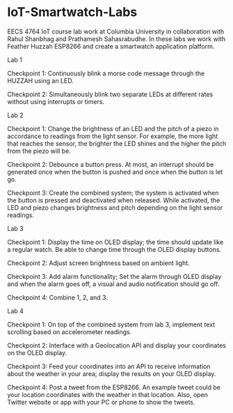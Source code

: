 # IoT-Smartwatch-Labs

EECS 4764 IoT course lab work at Columbia University in collaboration with Rahul Shanbhag and Prathamesh Sahasrabudhe. 
In these labs we work with Feather Huzzah ESP8266 and create a smartwatch application platform. 

Lab 1

  Checkpoint 1: Continuously blink a morse code message through the HUZZAH using an LED.
  
  Checkpoint 2: Simultaneously blink two separate LEDs at different rates without using interrupts or timers.
  
Lab 2

  Checkpoint 1: Change the brightness of an LED and the pitch of a piezo in accordance to readings from the light sensor. For example, the more light that                 reaches the sensor, the brighter the LED shines and the higher the pitch from the piezo will be.
  
  Checkpoint 2: Debounce a button press. At most, an interrupt should be generated once when the button is pushed and once when the button is let go.
  
  Checkpoint 3: Create the combined system; the system is activated when the button is pressed and deactivated when released. While activated, the LED and                 piezo changes brightness and pitch depending on the light sensor readings.
  
Lab 3

  Checkpoint 1: Display the time on OLED display; the time should update like a regular watch. Be able to change time through the OLED display buttons.
  
  Checkpoint 2: Adjust screen brightness based on ambient light.
  
  Checkpoint 3: Add alarm functionality; Set the alarm through OLED display and when the alarm goes off, a visual and audio notification should go off.
  
  Checkpoint 4: Combine 1, 2, and 3.

Lab 4

  Checkpoint 1: On top of the combined system from lab 3, implement text scrolling based on accelerometer readings.
  
  Checkpoint 2: Interface with a Geolocation API and display your coordinates on the OLED display.
  
  Checkpoint 3: Feed your coordinates into an API to receive information about the weather in your area; display the results on your OLED display.
  
  Checkpoint 4: Post a tweet from the ESP8266. An example tweet could be your location coordinates with the weather in that location. Also, open Twitter                   website or app with your PC or phone to show the tweets.

